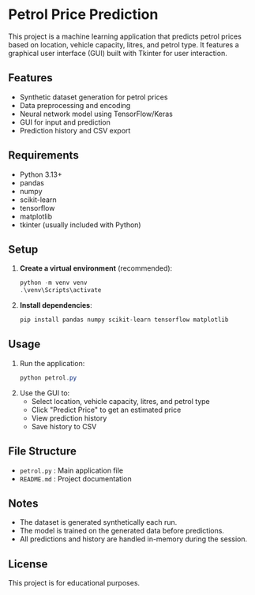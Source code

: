 # Petrol Price Prediction

This project is a machine learning application that predicts petrol prices based on location, vehicle capacity, litres, and petrol type. It features a graphical user interface (GUI) built with Tkinter for user interaction.

## Features
- Synthetic dataset generation for petrol prices
- Data preprocessing and encoding
- Neural network model using TensorFlow/Keras
- GUI for input and prediction
- Prediction history and CSV export

## Requirements
- Python 3.13+
- pandas
- numpy
- scikit-learn
- tensorflow
- matplotlib
- tkinter (usually included with Python)

## Setup
1. **Create a virtual environment** (recommended):
   ```powershell
   python -m venv venv
   .\venv\Scripts\activate
   ```
2. **Install dependencies**:
   ```powershell
   pip install pandas numpy scikit-learn tensorflow matplotlib
   ```

## Usage
1. Run the application:
   ```powershell
   python petrol.py
   ```
2. Use the GUI to:
   - Select location, vehicle capacity, litres, and petrol type
   - Click "Predict Price" to get an estimated price
   - View prediction history
   - Save history to CSV

## File Structure
- `petrol.py` : Main application file
- `README.md` : Project documentation

## Notes
- The dataset is generated synthetically each run.
- The model is trained on the generated data before predictions.
- All predictions and history are handled in-memory during the session.

## License
This project is for educational purposes.

